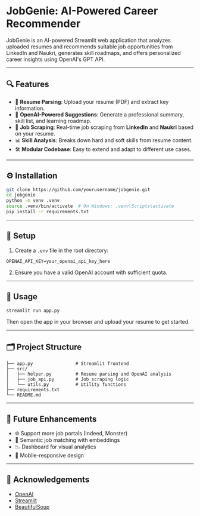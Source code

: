 
# JobGenie: AI-Powered Career Recommender

JobGenie is an AI-powered Streamlit web application that analyzes uploaded resumes and recommends suitable job opportunities from LinkedIn and Naukri, generates skill roadmaps, and offers personalized career insights using OpenAI's GPT API.

---

## 🔍 Features

- 📄 **Resume Parsing**: Upload your resume (PDF) and extract key information.
- 💬 **OpenAI-Powered Suggestions**: Generate a professional summary, skill list, and learning roadmap.
- 🔗 **Job Scraping**: Real-time job scraping from **LinkedIn** and **Naukri** based on your resume.
- 📊 **Skill Analysis**: Breaks down hard and soft skills from resume content.
- 🛠️ **Modular Codebase**: Easy to extend and adapt to different use cases.

---

## ⚙️ Installation

```bash
git clone https://github.com/yourusername/jobgenie.git
cd jobgenie
python -m venv .venv
source .venv/bin/activate  # On Windows: .venv\Scripts\activate
pip install -r requirements.txt
```

---

## 🔑 Setup

1. Create a `.env` file in the root directory:
```
OPENAI_API_KEY=your_openai_api_key_here
```
2. Ensure you have a valid OpenAI account with sufficient quota.

---

## 🚀 Usage

```bash
streamlit run app.py
```

Then open the app in your browser and upload your resume to get started.

---

## 🗂️ Project Structure

```
├── app.py                # Streamlit frontend
├── src/
│   ├── helper.py         # Resume parsing and OpenAI analysis
│   ├── job_api.py        # Job scraping logic
│   └── utils.py          # Utility functions
├── requirements.txt
└── README.md
```

---

## 📌 Future Enhancements

- 🌐 Support more job portals (Indeed, Monster)
- 🔎 Semantic job matching with embeddings
- 📉 Dashboard for visual analytics
- 📱 Mobile-responsive design

---

## 🙏 Acknowledgements

- [OpenAI](https://platform.openai.com/)
- [Streamlit](https://streamlit.io/)
- [BeautifulSoup](https://www.crummy.com/software/BeautifulSoup/)
